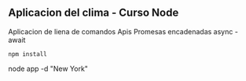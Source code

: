 ## Aplicacion del clima - Curso Node

Aplicacion de liena de comandos
Apis
Promesas encadenadas async - await

```
npm install
```
node app -d "New York"
